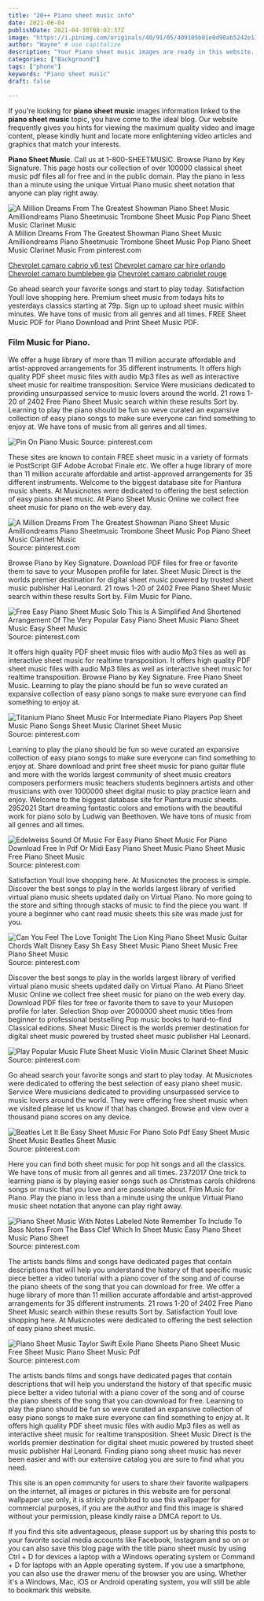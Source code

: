 ```yaml
---
title: "20++ Piano sheet music info"
date: 2021-06-04
publishDate: 2021-04-30T08:02:37Z
image: "https://i.pinimg.com/originals/40/91/05/409105b01e0d90ab5242e13fbed06814.png"
author: "Wayne" # use capitalize
description: "Your Piano sheet music images are ready in this website. Piano sheet music are a topic that is being searched for and liked by netizens now. You can Download the Piano sheet music files here. Find and Download all free photos."
categories: ["Background"]
tags: ["phone"]
keywords: "Piano sheet music"
draft: false

---
```


If you're looking for **piano sheet music** images information linked to the **piano sheet music** topic, you have come to the ideal  blog.  Our website frequently  gives you  hints  for viewing  the maximum  quality video and image  content, please kindly hunt and locate more enlightening video articles and graphics  that match your interests.

**Piano Sheet Music**. Call us at 1-800-SHEETMUSIC. Browse Piano by Key Signature. This page hosts our collection of over 100000 classical sheet music pdf files all for free and in the public domain. Play the piano in less than a minute using the unique Virtual Piano music sheet notation that anyone can play right away.

![A Million Dreams From The Greatest Showman Piano Sheet Music Amilliondreams Piano Sheetmusic Trombone Sheet Music Pop Piano Sheet Music Clarinet Music](https://i.pinimg.com/originals/f4/66/e7/f466e779e58b3c190279d0779b6642f7.png "A Million Dreams From The Greatest Showman Piano Sheet Music Amilliondreams Piano Sheetmusic Trombone Sheet Music Pop Piano Sheet Music Clarinet Music")
A Million Dreams From The Greatest Showman Piano Sheet Music Amilliondreams Piano Sheetmusic Trombone Sheet Music Pop Piano Sheet Music Clarinet Music From pinterest.com

[Chevrolet camaro cabrio v6 test](/chevrolet-camaro-cabrio-v6-test/)
[Chevrolet camaro car hire orlando](/chevrolet-camaro-car-hire-orlando/)
[Chevrolet camaro bumblebee gia](/chevrolet-camaro-bumblebee-gia/)
[Chevrolet camaro cabriolet rouge](/chevrolet-camaro-cabriolet-rouge/)

Go ahead search your favorite songs and start to play today. Satisfaction Youll love shopping here. Premium sheet music from todays hits to yesterdays classics starting at 79p. Sign up to upload sheet music within minutes. We have tons of music from all genres and all times. FREE Sheet Music PDF for Piano Download and Print Sheet Music PDF.

### Film Music for Piano.

We offer a huge library of more than 11 million accurate affordable and artist-approved arrangements for 35 different instruments. It offers high quality PDF sheet music files with audio Mp3 files as well as interactive sheet music for realtime transposition. Service Were musicians dedicated to providing unsurpassed service to music lovers around the world. 21 rows 1-20 of 2402 Free Piano Sheet Music search within these results Sort by. Learning to play the piano should be fun so weve curated an expansive collection of easy piano songs to make sure everyone can find something to enjoy at. We have tons of music from all genres and all times.


![Pin On Piano Music](https://i.pinimg.com/originals/29/4e/47/294e47e3ab8b70f88c1a2c7c75e1e40e.png "Pin On Piano Music")
Source: pinterest.com

These sites are known to contain FREE sheet music in a variety of formats ie PostScript GIF Adobe Acrobat Finale etc. We offer a huge library of more than 11 million accurate affordable and artist-approved arrangements for 35 different instruments. Welcome to the biggest database site for Piantura music sheets. At Musicnotes were dedicated to offering the best selection of easy piano sheet music. At Piano Sheet Music Online we collect free sheet music for piano on the web every day.

![A Million Dreams From The Greatest Showman Piano Sheet Music Amilliondreams Piano Sheetmusic Trombone Sheet Music Pop Piano Sheet Music Clarinet Music](https://i.pinimg.com/originals/f4/66/e7/f466e779e58b3c190279d0779b6642f7.png "A Million Dreams From The Greatest Showman Piano Sheet Music Amilliondreams Piano Sheetmusic Trombone Sheet Music Pop Piano Sheet Music Clarinet Music")
Source: pinterest.com

Browse Piano by Key Signature. Download PDF files for free or favorite them to save to your Musopen profile for later. Sheet Music Direct is the worlds premier destination for digital sheet music powered by trusted sheet music publisher Hal Leonard. 21 rows 1-20 of 2402 Free Piano Sheet Music search within these results Sort by. Film Music for Piano.

![Free Easy Piano Sheet Music Solo This Is A Simplified And Shortened Arrangement Of The Very Popular Easy Piano Sheet Music Piano Sheet Music Easy Sheet Music](https://i.pinimg.com/originals/a4/13/c6/a413c6bf64f7e818ccb07111011f2745.png "Free Easy Piano Sheet Music Solo This Is A Simplified And Shortened Arrangement Of The Very Popular Easy Piano Sheet Music Piano Sheet Music Easy Sheet Music")
Source: pinterest.com

It offers high quality PDF sheet music files with audio Mp3 files as well as interactive sheet music for realtime transposition. It offers high quality PDF sheet music files with audio Mp3 files as well as interactive sheet music for realtime transposition. Browse Piano by Key Signature. Free Piano Sheet Music. Learning to play the piano should be fun so weve curated an expansive collection of easy piano songs to make sure everyone can find something to enjoy at.

![Titanium Piano Sheet Music For Intermediate Piano Players Pop Sheet Music Piano Songs Sheet Music Clarinet Sheet Music](https://i.pinimg.com/originals/15/50/98/155098f82456f013194f7512344665d1.jpg "Titanium Piano Sheet Music For Intermediate Piano Players Pop Sheet Music Piano Songs Sheet Music Clarinet Sheet Music")
Source: pinterest.com

Learning to play the piano should be fun so weve curated an expansive collection of easy piano songs to make sure everyone can find something to enjoy at. Share download and print free sheet music for piano guitar flute and more with the worlds largest community of sheet music creators composers performers music teachers students beginners artists and other musicians with over 1000000 sheet digital music to play practice learn and enjoy. Welcome to the biggest database site for Piantura music sheets. 2952021 Start dreaming fantastic colors and emotions with the beautiful work for piano solo by Ludwig van Beethoven. We have tons of music from all genres and all times.

![Edelweiss Sound Of Music For Easy Piano Sheet Music For Piano Download Free In Pdf Or Midi Easy Piano Sheet Music Piano Sheet Music Free Piano Sheet Music](https://i.pinimg.com/originals/6b/ff/98/6bff98a37d2fd0ac5055f9ba8a89575b.png "Edelweiss Sound Of Music For Easy Piano Sheet Music For Piano Download Free In Pdf Or Midi Easy Piano Sheet Music Piano Sheet Music Free Piano Sheet Music")
Source: pinterest.com

Satisfaction Youll love shopping here. At Musicnotes the process is simple. Discover the best songs to play in the worlds largest library of verified virtual piano music sheets updated daily on Virtual Piano. No more going to the store and sifting through stacks of music to find the piece you want. If youre a beginner who cant read music sheets this site was made just for you.

![Can You Feel The Love Tonight The Lion King Piano Sheet Music Guitar Chords Walt Disney Easy Sh Easy Sheet Music Piano Sheet Music Free Piano Sheet Music](https://i.pinimg.com/originals/c2/9f/1b/c29f1be685d44ca8d6f20fa67589908a.gif "Can You Feel The Love Tonight The Lion King Piano Sheet Music Guitar Chords Walt Disney Easy Sh Easy Sheet Music Piano Sheet Music Free Piano Sheet Music")
Source: pinterest.com

Discover the best songs to play in the worlds largest library of verified virtual piano music sheets updated daily on Virtual Piano. At Piano Sheet Music Online we collect free sheet music for piano on the web every day. Download PDF files for free or favorite them to save to your Musopen profile for later. Selection Shop over 2000000 sheet music titles from beginner to professional bestselling Pop music books to hard-to-find Classical editions. Sheet Music Direct is the worlds premier destination for digital sheet music powered by trusted sheet music publisher Hal Leonard.

![Play Popular Music Flute Sheet Music Violin Music Clarinet Sheet Music](https://i.pinimg.com/originals/d2/f7/6f/d2f76f14b1810b5269413979c2205ab8.png "Play Popular Music Flute Sheet Music Violin Music Clarinet Sheet Music")
Source: pinterest.com

Go ahead search your favorite songs and start to play today. At Musicnotes were dedicated to offering the best selection of easy piano sheet music. Service Were musicians dedicated to providing unsurpassed service to music lovers around the world. They were offering free sheet music when we visited please let us know if that has changed. Browse and view over a thousand piano scores on any device.

![Beatles Let It Be Easy Sheet Music For Piano Solo Pdf Easy Sheet Music Sheet Music Beatles Sheet Music](https://i.pinimg.com/originals/70/1c/a0/701ca0afa4f90169a3ea1423a90b54df.png "Beatles Let It Be Easy Sheet Music For Piano Solo Pdf Easy Sheet Music Sheet Music Beatles Sheet Music")
Source: pinterest.com

Here you can find both sheet music for pop hit songs and all the classics. We have tons of music from all genres and all times. 2372017 One trick to learning piano is by playing easier songs such as Christmas carols childrens songs or music that you love and are passionate about. Film Music for Piano. Play the piano in less than a minute using the unique Virtual Piano music sheet notation that anyone can play right away.

![Piano Sheet Music With Notes Labeled Note Remember To Include To Bass Notes From The Bass Clef Which In Sheet Music Easy Piano Sheet Music Piano Sheet](https://i.pinimg.com/originals/a8/4b/e8/a84be88fd5ef17f3433dba77f6f4865e.jpg "Piano Sheet Music With Notes Labeled Note Remember To Include To Bass Notes From The Bass Clef Which In Sheet Music Easy Piano Sheet Music Piano Sheet")
Source: pinterest.com

The artists bands films and songs have dedicated pages that contain descriptions that will help you understand the history of that specific music piece better a video tutorial with a piano cover of the song and of course the piano sheets of the song that you can download for free. We offer a huge library of more than 11 million accurate affordable and artist-approved arrangements for 35 different instruments. 21 rows 1-20 of 2402 Free Piano Sheet Music search within these results Sort by. Satisfaction Youll love shopping here. At Musicnotes were dedicated to offering the best selection of easy piano sheet music.

![Piano Sheet Music Taylor Swift Exile Piano Sheets Piano Sheet Music Free Sheet Music Piano Sheet Music Pdf](https://i.pinimg.com/originals/40/91/05/409105b01e0d90ab5242e13fbed06814.png "Piano Sheet Music Taylor Swift Exile Piano Sheets Piano Sheet Music Free Sheet Music Piano Sheet Music Pdf")
Source: pinterest.com

The artists bands films and songs have dedicated pages that contain descriptions that will help you understand the history of that specific music piece better a video tutorial with a piano cover of the song and of course the piano sheets of the song that you can download for free. Learning to play the piano should be fun so weve curated an expansive collection of easy piano songs to make sure everyone can find something to enjoy at. It offers high quality PDF sheet music files with audio Mp3 files as well as interactive sheet music for realtime transposition. Sheet Music Direct is the worlds premier destination for digital sheet music powered by trusted sheet music publisher Hal Leonard. Finding piano song sheet music has never been easier and with our extensive catalog you are sure to find what you need.

This site is an open community for users to share their favorite wallpapers on the internet, all images or pictures in this website are for personal wallpaper use only, it is stricly prohibited to use this wallpaper for commercial purposes, if you are the author and find this image is shared without your permission, please kindly raise a DMCA report to Us.

If you find this site adventageous, please support us by sharing this posts to your favorite social media accounts like Facebook, Instagram and so on or you can also save this blog page with the title piano sheet music by using Ctrl + D for devices a laptop with a Windows operating system or Command + D for laptops with an Apple operating system. If you use a smartphone, you can also use the drawer menu of the browser you are using. Whether it's a Windows, Mac, iOS or Android operating system, you will still be able to bookmark this website.
